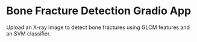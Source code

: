 # Bone Fracture Detection Gradio App

Upload an X-ray image to detect bone fractures using GLCM features and an SVM classifier.
